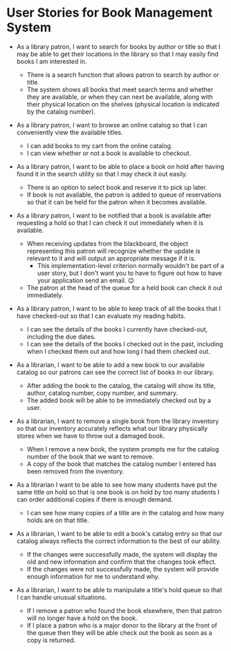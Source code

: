 # User Stories for Book Management System

-   As a library patron, I want to search for books by author or title so that
    I may be able to get their locations in the library so that I may easily
    find books I am interested in.
    -   There is a search function that allows patron to search by author or
        title.
    -   The system shows all books that meet search terms and whether they
        are available, or when they can next be available, along with their
        physical location on the shelves (physical location is indicated by
        the catalog number).

-   As a library patron, I want to browse an online catalog so that I can
    conveniently view the available titles.
    -   I can add books to my cart from the online catalog.
    -   I can view whether or not a book is available to checkout.

-   As a library patron, I want to be able to place a book on hold after having
    found it in the search utility so that I may check it out easily.
    -   There is an option to select book and reserve it to pick up later.
    -   If book is not available, the patron is added to queue of reservations
        so that it can be held for the patron when it becomes available.

-   As a library patron, I want to be notified that a book is available after
    requesting a hold so that I can check it out immediately when it is
    available.
    -   When receiving updates from the blackboard, the object representing
        this patron will recognize whether the update is relevant to it and
        will output an appropriate message if it is.
        -   This implementation-level criterion normally wouldn't be part of a
            user story, but I don't want you to have to figure out how to have
            your application send an email. 😉
    -   The patron at the head of the queue for a held book can check it out
        immediately.

-   As a library patron, I want to be able to keep track of all the books that
    I have checked-out so that I can evaluate my reading habits.
    -   I can see the details of the books I currently have checked-out,
        including the due dates.
    -   I can see the details of the books I checked out in the past, including
        when I checked them out and how long I had them checked out.

-   As a librarian, I want to be able to add a new book to our available
    catalog so our patrons can see the correct list of books in our library.
    -   After adding the book to the catalog, the catalog will show its title,
        author, catalog number, copy number, and summary.
    -   The added book will be able to be immediately checked out by a user.

-   As a librarian, I want to remove a single book from the library inventory
    so that our inventory accurately reflects what our library physically
    stores when we have to throw out a damaged book.
    -   When I remove a new book, the system prompts me for the catalog number
        of the book that we want to remove.
    -   A copy of the book that matches the catalog number I entered has been
        removed from the inventory.

-   As a librarian I want to be able to see how many students have put the same
    title on hold so that is one book is on hold by too many students I can
    order additional copies if there is enough demand.
    -   I can see how many copies of a title are in the catalog and how many
        holds are on that title.

-   As a librarian, I want to be able to edit a book's catalog entry so that
    our catalog always reflects the correct information to the best of our
    ability.
    -   If the changes were successfully made, the system will display the old
        and new information and confirm that the changes took effect.
    -   If the changes were not successfully made, the system will provide
        enough information for me to understand why.

-   As a librarian, I want to be able to manipulate a title's hold queue so
    that I can handle unusual situations.
    -   If I remove a patron who found the book elsewhere, then that patron
        will no longer have a hold on the book.
    -   If I place a patron who is a major donor to the library at the front of
        the queue then they will be able check out the book as soon as a copy
        is returned.
